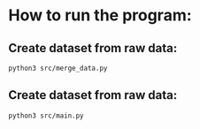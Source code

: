 # How to run the program:
## Create dataset from raw data:
```console
python3 src/merge_data.py
```
## Create dataset from raw data:
```console
python3 src/main.py
```